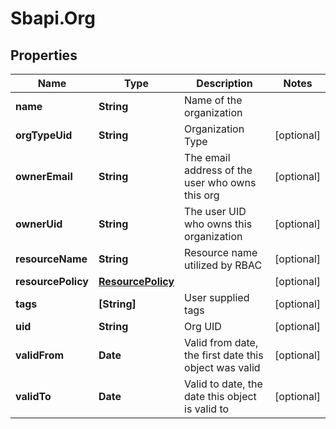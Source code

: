 # Sbapi.Org

## Properties

Name | Type | Description | Notes
------------ | ------------- | ------------- | -------------
**name** | **String** | Name of the organization | 
**orgTypeUid** | **String** | Organization Type | [optional] 
**ownerEmail** | **String** | The email address of the user who owns this org | [optional] 
**ownerUid** | **String** | The user UID who owns this organization | [optional] 
**resourceName** | **String** | Resource name utilized by RBAC | [optional] 
**resourcePolicy** | [**ResourcePolicy**](ResourcePolicy.md) |  | [optional] 
**tags** | **[String]** | User supplied tags | [optional] 
**uid** | **String** | Org UID | [optional] 
**validFrom** | **Date** | Valid from date, the first date this object was valid | [optional] 
**validTo** | **Date** | Valid to date, the date this object is valid to | [optional] 


